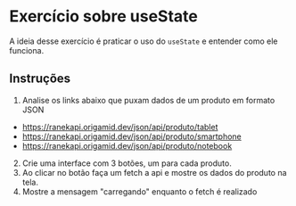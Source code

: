 # Exercício sobre useState

A ideia desse exercício é praticar o uso do `useState` e entender como ele funciona.

## Instruções

1. Analise os links abaixo que puxam dados de um produto em formato JSON
 - https://ranekapi.origamid.dev/json/api/produto/tablet
 - https://ranekapi.origamid.dev/json/api/produto/smartphone
 - https://ranekapi.origamid.dev/json/api/produto/notebook
2. Crie uma interface com 3 botões, um para cada produto.
3. Ao clicar no botão faça um fetch a api e mostre os dados do produto na tela.
4. Mostre a mensagem "carregando" enquanto o fetch é realizado